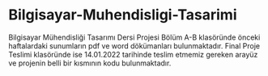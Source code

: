 # Bilgisayar-Muhendisligi-Tasarimi
Bilgisayar Mühendisliği Tasarımı Dersi Projesi
Bölüm A-B klasöründe önceki haftalardaki sunumların pdf ve word dökümanları bulunmaktadır.
Final Proje Teslimi klasöründe ise 14.01.2022 tarihinde teslim etmemiz gereken arayüz ve projenin belli bir kısmının kodu bulunmaktadır.
